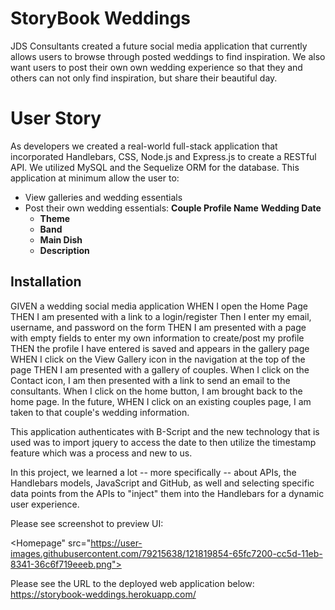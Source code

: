 # StoryBook Weddings
JDS Consultants created a future social media application that currently allows users to browse through posted weddings to find inspiration. We also want users to post their own own wedding experience so that they and others can not only find inspiration, but share their beautiful day.

# User Story
As developers we created a real-world full-stack application that incorporated Handlebars, CSS, Node.js and Express.js to create a RESTful API. We utilized MySQL and the Sequelize ORM for the database. This application at minimum allow the user to:

* View galleries and wedding essentials
* Post their own wedding essentials:
  **Couple Profile Name** 
  **Wedding Date**
  * **Theme** 
  * **Band**
  * **Main Dish**
  * **Description**

## Installation

GIVEN a wedding social media application
WHEN I open the Home Page
THEN I am presented with a link to a login/register
Then I enter my email, username, and password on the form 
THEN I am presented with a page with empty fields to enter my own information to create/post my profile  
THEN the profile I have entered is saved and appears in the gallery page
WHEN I click on the View Gallery icon in the navigation at the top of the page
THEN I am presented with a gallery of couples. 
When I click on the Contact icon, I am then presented with a link to send an email to the consultants. 
When I click on the home button, I am brought back to the home page. 
In the future, WHEN I click on an existing couples page, I am taken to that couple's wedding information.

This application authenticates with B-Script and the new technology that is used was to import jquery to access the date to then utilize the timestamp feature which was a process and new to us.

In this project, we learned a lot -- more specifically -- about APIs, the Handlebars models, JavaScript and GitHub, as well and selecting specific data points from the APIs to "inject" them into the Handlebars for a dynamic user experience.

Please see screenshot to preview UI: 

<Homepage" src="https://user-images.githubusercontent.com/79215638/121819854-65fc7200-cc5d-11eb-8341-36c6f719eeeb.png">

Please see the URL to the deployed web application below: 
https://storybook-weddings.herokuapp.com/
